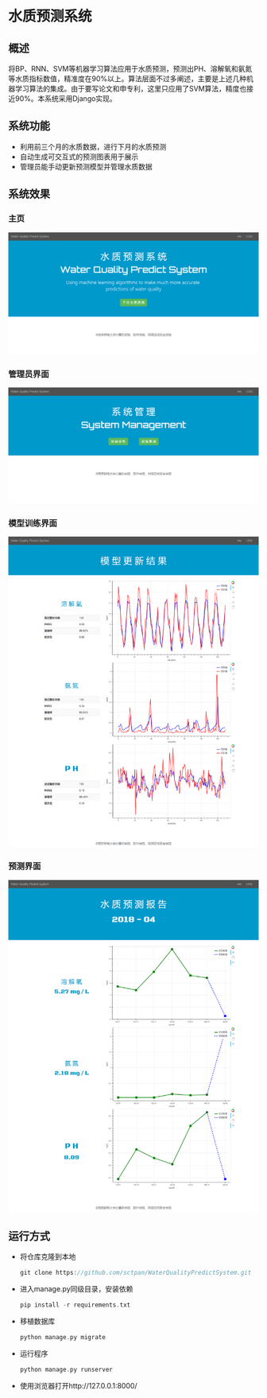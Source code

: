 # 水质预测系统

## 概述

将BP、RNN、SVM等机器学习算法应用于水质预测，预测出PH、溶解氧和氨氮等水质指标数值，精准度在90%以上。算法层面不过多阐述，主要是上述几种机器学习算法的集成。由于要写论文和申专利，这里只应用了SVM算法，精度也接近90%。本系统采用Django实现。

## 系统功能

+ 利用前三个月的水质数据，进行下月的水质预测
+ 自动生成可交互式的预测图表用于展示
+ 管理员能手动更新预测模型并管理水质数据

## 系统效果

### 主页

![主页](./pics/主页.png)

### 管理员界面

![管理员界面](./pics/管理员界面.png)

### 模型训练界面

![模型训练界面](./pics/模型更新界面.png)

### 预测界面

![预测界面](./pics/预测界面.png)

## 运行方式

+ 将仓库克隆到本地

  ```c
  git clone https://github.com/sctpan/WaterQualityPredictSystem.git
  ```

+ 进入manage.py同级目录，安装依赖

  ```c
  pip install -r requirements.txt
  ```

+ 移植数据库

  ```c
  python manage.py migrate
  ```

+ 运行程序

  ```c
  python manage.py runserver
  ```

+ 使用浏览器打开http://127.0.0.1:8000/